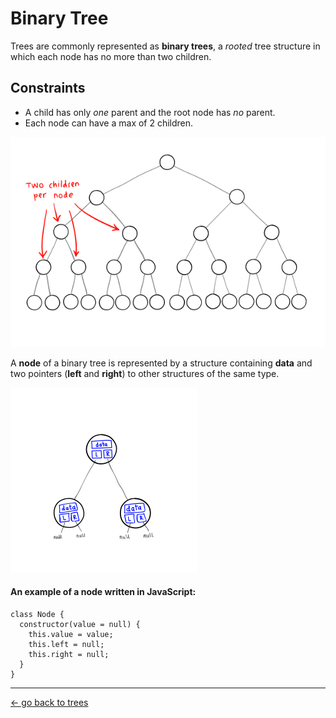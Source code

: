 # Binary Tree

Trees are commonly represented as **binary trees**, a _rooted_ tree structure in which each node has no more than two children.

## Constraints

- A child has only _one_ parent and the root node has _no_ parent.
- Each node can have a max of 2 children.

<img src="../../../../assets/binary_tree.svg" width="600" />

A **node** of a binary tree is represented by a structure containing **data** and two pointers (**left** and **right**) to other structures of the same type.

<img src="../../../../assets/binary_tree_node.svg" width="300" />

#### An example of a node written in JavaScript:

    class Node {
      constructor(value = null) {
        this.value = value;
        this.left = null;
        this.right = null;
      }
    }

---

[← go back to trees](../)
